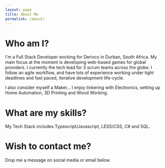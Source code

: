 ```yaml
---
layout: page
title: About Me
permalink: /about/
---
```


# Who am I?
I'm a Full Stack Developer working for Derivco in Durban, South Africa. My main focus at the moment is developing web-based games for global providers. I currently the tech lead for 3 scrum teams across the globe. I follow an agile workflow, and have lots of experience working under tight deadlines and fast paced, iterative development life-cycle. 

I also consider myself a Maker... I enjoy tinkering with Electronics, setting up Home Automation, 3D Printing and Wood Working.

# What are my skills?
My Tech Stack includes Typescript/Javascript, LESS/CSS, C# and SQL. 

# Wish to contact me?
Drop me a message on social media or email below.


